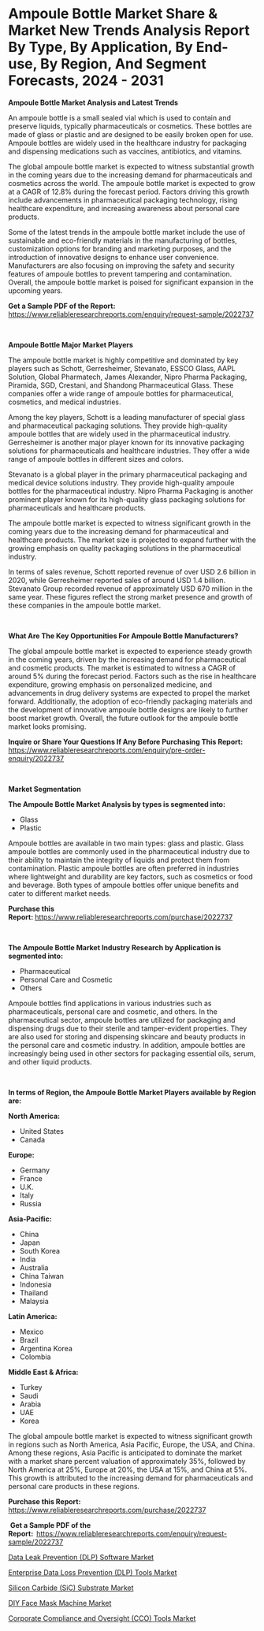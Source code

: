 <p><h1>Ampoule Bottle Market Share & Market New Trends Analysis Report By Type, By Application, By End-use, By Region, And Segment Forecasts, 2024 - 2031</h1></p><p><strong>Ampoule Bottle Market Analysis and Latest Trends</strong></p>
<p><p>An ampoule bottle is a small sealed vial which is used to contain and preserve liquids, typically pharmaceuticals or cosmetics. These bottles are made of glass or plastic and are designed to be easily broken open for use. Ampoule bottles are widely used in the healthcare industry for packaging and dispensing medications such as vaccines, antibiotics, and vitamins.</p><p>The global ampoule bottle market is expected to witness substantial growth in the coming years due to the increasing demand for pharmaceuticals and cosmetics across the world. The ampoule bottle market is expected to grow at a CAGR of 12.8% during the forecast period. Factors driving this growth include advancements in pharmaceutical packaging technology, rising healthcare expenditure, and increasing awareness about personal care products.</p><p>Some of the latest trends in the ampoule bottle market include the use of sustainable and eco-friendly materials in the manufacturing of bottles, customization options for branding and marketing purposes, and the introduction of innovative designs to enhance user convenience. Manufacturers are also focusing on improving the safety and security features of ampoule bottles to prevent tampering and contamination. Overall, the ampoule bottle market is poised for significant expansion in the upcoming years.</p></p>
<p><strong>Get a Sample PDF of the Report:&nbsp;</strong> <a href="https://www.reliableresearchreports.com/enquiry/request-sample/2022737">https://www.reliableresearchreports.com/enquiry/request-sample/2022737</a></p>
<p>&nbsp;</p>
<p><strong>Ampoule Bottle Major Market Players</strong></p>
<p><p>The ampoule bottle market is highly competitive and dominated by key players such as Schott, Gerresheimer, Stevanato, ESSCO Glass, AAPL Solution, Global Pharmatech, James Alexander, Nipro Pharma Packaging, Piramida, SGD, Crestani, and Shandong Pharmaceutical Glass. These companies offer a wide range of ampoule bottles for pharmaceutical, cosmetics, and medical industries.</p><p>Among the key players, Schott is a leading manufacturer of special glass and pharmaceutical packaging solutions. They provide high-quality ampoule bottles that are widely used in the pharmaceutical industry. Gerresheimer is another major player known for its innovative packaging solutions for pharmaceuticals and healthcare industries. They offer a wide range of ampoule bottles in different sizes and colors.</p><p>Stevanato is a global player in the primary pharmaceutical packaging and medical device solutions industry. They provide high-quality ampoule bottles for the pharmaceutical industry. Nipro Pharma Packaging is another prominent player known for its high-quality glass packaging solutions for pharmaceuticals and healthcare products.</p><p>The ampoule bottle market is expected to witness significant growth in the coming years due to the increasing demand for pharmaceutical and healthcare products. The market size is projected to expand further with the growing emphasis on quality packaging solutions in the pharmaceutical industry.</p><p>In terms of sales revenue, Schott reported revenue of over USD 2.6 billion in 2020, while Gerresheimer reported sales of around USD 1.4 billion. Stevanato Group recorded revenue of approximately USD 670 million in the same year. These figures reflect the strong market presence and growth of these companies in the ampoule bottle market.</p></p>
<p>&nbsp;</p>
<p><strong>What Are The Key Opportunities For Ampoule Bottle Manufacturers?</strong></p>
<p><p>The global ampoule bottle market is expected to experience steady growth in the coming years, driven by the increasing demand for pharmaceutical and cosmetic products. The market is estimated to witness a CAGR of around 5% during the forecast period. Factors such as the rise in healthcare expenditure, growing emphasis on personalized medicine, and advancements in drug delivery systems are expected to propel the market forward. Additionally, the adoption of eco-friendly packaging materials and the development of innovative ampoule bottle designs are likely to further boost market growth. Overall, the future outlook for the ampoule bottle market looks promising.</p></p>
<p><strong>Inquire or Share Your Questions If Any Before Purchasing This Report:</strong> <a href="https://www.reliableresearchreports.com/enquiry/pre-order-enquiry/2022737">https://www.reliableresearchreports.com/enquiry/pre-order-enquiry/2022737</a></p>
<p>&nbsp;</p>
<p><strong>Market Segmentation</strong></p>
<p><strong>The Ampoule Bottle Market Analysis by types is segmented into:</strong></p>
<p><ul><li>Glass</li><li>Plastic</li></ul></p>
<p><p>Ampoule bottles are available in two main types: glass and plastic. Glass ampoule bottles are commonly used in the pharmaceutical industry due to their ability to maintain the integrity of liquids and protect them from contamination. Plastic ampoule bottles are often preferred in industries where lightweight and durability are key factors, such as cosmetics or food and beverage. Both types of ampoule bottles offer unique benefits and cater to different market needs.</p></p>
<p><strong>Purchase this Report:&nbsp;</strong><a href="https://www.reliableresearchreports.com/purchase/2022737">https://www.reliableresearchreports.com/purchase/2022737</a></p>
<p>&nbsp;</p>
<p><strong>The Ampoule Bottle Market Industry Research by Application is segmented into:</strong></p>
<p><ul><li>Pharmaceutical</li><li>Personal Care and Cosmetic</li><li>Others</li></ul></p>
<p><p>Ampoule bottles find applications in various industries such as pharmaceuticals, personal care and cosmetic, and others. In the pharmaceutical sector, ampoule bottles are utilized for packaging and dispensing drugs due to their sterile and tamper-evident properties. They are also used for storing and dispensing skincare and beauty products in the personal care and cosmetic industry. In addition, ampoule bottles are increasingly being used in other sectors for packaging essential oils, serum, and other liquid products.</p></p>
<p>&nbsp;</p>
<p><strong>In terms of Region, the Ampoule Bottle Market Players available by Region are:</strong></p>
<p>
    <p> <strong> North America: </strong>
        <ul>
            <li>United States</li>
            <li>Canada</li>
        </ul>
        </p> 
    <p> <strong> Europe: </strong>
        <ul>
            <li>Germany</li>
            <li>France</li>
            <li>U.K.</li>
            <li>Italy</li>
            <li>Russia</li>
        </ul>
        </p> 
    <p> <strong> Asia-Pacific: </strong>
        <ul>
            <li>China</li>
            <li>Japan</li>
            <li>South Korea</li>
            <li>India</li>
            <li>Australia</li>
            <li>China Taiwan</li>
            <li>Indonesia</li>
            <li>Thailand</li>
            <li>Malaysia</li>
        </ul>
        </p> 
    <p> <strong> Latin America: </strong>
        <ul>
            <li>Mexico</li>
            <li>Brazil</li>
            <li>Argentina Korea</li>
            <li>Colombia</li>
        </ul>
        </p> 
    <p> <strong> Middle East & Africa: </strong>
        <ul>
            <li>Turkey</li>
            <li>Saudi</li>
            <li>Arabia</li>
            <li>UAE</li>
            <li>Korea</li>
        </ul>
    </p>
    </p>
<p><p>The global ampoule bottle market is expected to witness significant growth in regions such as North America, Asia Pacific, Europe, the USA, and China. Among these regions, Asia Pacific is anticipated to dominate the market with a market share percent valuation of approximately 35%, followed by North America at 25%, Europe at 20%, the USA at 15%, and China at 5%. This growth is attributed to the increasing demand for pharmaceuticals and personal care products in these regions.</p></p>
<p><strong>Purchase this Report: </strong><a href="https://www.reliableresearchreports.com/purchase/2022737">https://www.reliableresearchreports.com/purchase/2022737</a></p>
<p>&nbsp;<strong>Get a Sample PDF of the Report:&nbsp;&nbsp;</strong><a href="https://www.reliableresearchreports.com/enquiry/request-sample/2022737">https://www.reliableresearchreports.com/enquiry/request-sample/2022737</a></p>
<p><strong></strong></p>
<p><p><a href="https://crocus-run-b5a.notion.site/Data-Leak-Prevention-DLP-Software-Market-Offer-Valuable-Insights-into-Market-Size-Market-Share-M-d6844a6ee5bc48359c5fb5046c7e5c43">Data Leak Prevention (DLP) Software Market</a></p><p><a href="https://metal-farmhouse-e95.notion.site/Global-Enterprise-Data-Loss-Prevention-DLP-Tools-Market-by-Types-Applications-and-Major-Players--59d7dd69daca42bbab37af0a506dd985">Enterprise Data Loss Prevention (DLP) Tools Market</a></p><p><a href="https://view.publitas.com/reportprime-1/silicon-carbide-sic-substrate-market-research-report-the-key-to-successful-business-strategy-forecasted-for-period-from-2024-2031/">Silicon Carbide (SiC) Substrate Market</a></p><p><a href="https://view.publitas.com/reportprime-1/diy-face-mask-machine-market-size-share-trends-analysis-report-by-application-regional-outlook-competitive-strategies-and-segment-forecasts-2024-2031/">DIY Face Mask Machine Market</a></p><p><a href="https://gratis-rainforest-2ca.notion.site/Corporate-Compliance-and-Oversight-CCO-Tools-Market-Provides-Detailed-Segmentation-of-this-Market--d4e138dce852494d91db4ff0c0d92928">Corporate Compliance and Oversight (CCO) Tools Market</a></p></p>